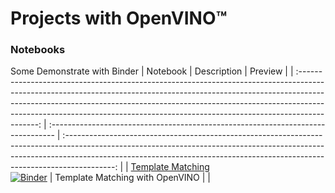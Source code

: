 # Projects with OpenVINO™

### Notebooks

Some Demonstrate with Binder
| Notebook | Description | Preview |
| :-------------------------------------------------------------------------------------------------------------------------------------------------------------------------------------------------------------------------------------------------------------------------------------------------------------------------------------: | :------------------------------------------------------------------------------- | :------------------------------------------------------------------------------------------------------------------------------------------------------------------------------------------------------------------------------------------------------: |
| [Template Matching](OpenVINO_TemplateMatching/)<br>[![Binder](https://mybinder.org/badge_logo.svg)](https://mybinder.org/v2/git/https%3A%2F%2Fgithub.com%2FTeddy12155555%2FIntel-OpenVINO.git/0e171b45a522c68822ee345c27790e183c42efe5?urlpath=lab%2Ftree%2FOpenVINO_TemplateMatching%2FTemplateMatching.ipynb) | Template Matching with OpenVINO |  |
